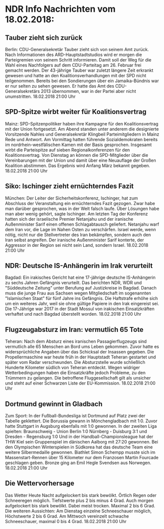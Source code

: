 # NDR Info Nachrichten vom 18.02.2018:


## Tauber zieht sich zurück
Berlin: CDU-Generalsekretär Tauber zieht sich von seinem Amt zurück. Nach Informationen des ARD-Hauptstadtstudios wird er morgen die Parteigremien von seinem Schritt informieren. Damit soll der Weg für die Wahl eines Nachfolgers auf dem CDU-Parteitag am 26. Februar frei gemacht werden. Der 43-jährige Tauber war zuletzt längere Zeit erkrankt gewesen und hatte an den Koalitionsverhandlungen mit der SPD nicht teilgenommen. Bereits bei den Sondierungen über ein Jamaika-Bündnis war er nur selten zu sehen gewesen. Er hatte das Amt des CDU-Generalsekretärs 2013 übernommen, war in der Partei aber nicht unumstritten. 18.02.2018 21:00 Uhr 

## SPD-Spitze wirbt weiter für Koalitionsvertrag
Mainz: SPD-Spitzenpolitiker haben ihre Kampagne für den Koalitionsvertrag mit der Union fortgesetzt. Am Abend standen unter anderem die designierte Vorsitzende Nahles und Generalsekretär Klingbeil Parteimitgliedern in Mainz Rede und Antwort. Am Vormittag hatten führende Sozialdemokraten bereits im nordrhein-westfälischen Kamen mit der Basis gesprochen. Insgesamt wirbt die Parteispitze auf sieben Regionalkonferenzen für den Koalitionsvertrag. Von Dienstag an können die SPD-Mitglieder über die Vereinbarungen mit der Union und damit über eine Neuauflage der Großen Koalition abstimmen. Das Ergebnis wird Anfang März bekannt gegeben. 18.02.2018 21:00 Uhr 

## Siko: Ischinger zieht ernüchterndes Fazit
München: Der Leiter der Sicherheitskonferenz, Ischinger, hat zum Abschluss der Veranstaltung ein ernüchterndes Fazit gezogen. Zwar habe man darüber gesprochen, was in der Welt falsch laufe. Über Lösungen habe man aber wenig gehört, sagte Ischinger. Am letzten Tag der Konferenz hatten sich der israelische Premier Netanjahu und der iranische Außenminister Sarif einen offenen Schlagabtausch geliefert. Netanjahu warf dem Iran vor, die Lage im Nahen Osten zu verschärfen. Israel werde, wenn nötig, nicht nur die Stellvertreter des Iran bekämpfen, sondern auch den Iran selbst angreifen. Der iranische Außenminister Sarif konterte, der Aggressor in der Region sei nicht sein Land, sondern Israel. 18.02.2018 21:00 Uhr 

## NDR: Deutsche IS-Anhängerin im Irak verurteilt
Bagdad: Ein irakisches Gericht hat eine 17-jährige deutsche IS-Anhängerin zu sechs Jahren Gefängnis verurteilt. Das berichten NDR, WDR und "Süddeutsche Zeitung" unter Berufung auf Justizkreise in Bagdad. Danach muss die junge Frau aus Sachsen wegen Mitgliedschaft im sogenannten "Islamischen Staat" für fünf Jahre ins Gefängnis. Die Haftstrafe erhöhe sich um ein weiteres Jahr, weil sie ohne gültige Papiere in den Irak eingereist sei. Die 17-Jährige war 2017 in der Stadt Mossul von irakischen Einsatzkräften verhaftet und nach Bagdad überstellt worden. 18.02.2018 21:00 Uhr 

## Flugzeugabsturz im Iran: vermutlich 65 Tote
Teheran: Nach dem Absturz eines iranischen Passagierflugzeugs sind vermutlich alle 65 Menschen an Bord ums Leben gekommen. Zuvor hatte es widersprüchliche Angaben über das Schicksal der Insassen gegeben. Die Propellermaschine war heute früh in der Hauptstadt Teheran gestartet und später vom Radar verschwunden. Die Absturzstelle wurde schließlich Hunderte Kilometer südlich von Teheran entdeckt. Wegen widriger Wetterbedingungen haben die Einsatzkräfte jedoch Probleme, zu den Trümmern zu gelangen. Die betroffene Fluggesellschaft gilt als unsicher und steht auf einer Schwarzen Liste der EU-Kommission. 18.02.2018 21:00 Uhr 

## Dortmund gewinnt in Gladbach
Zum Sport: In der Fußball-Bundesliga ist Dortmund auf Platz zwei der Tabelle geklettert. Die Borussia gewann in Mönchengladbach mit 1:0. Zuvor hatte Stuttgart in Augsburg ebenfalls mit 1:0 gewonnen. In der zweiten Liga spielten:
Braunschweig - Union Berlin	1:0
Nürnberg - Duisburg 			3:1
und
Dresden - Regensburg 1:0
Und in der Handball-Championsleague hat der THW Kiel sein Gruppenspiel im dänischen Aalborg mit 27:20 gewonnen. Bei den Olympischen Winterspielen in Südkorea hat das deutsche Team eine weitere Silbermedaille gewonnen. Biathlet Simon Schempp musste sich im Massenstart-Rennen über 15 Kilometer nur dem Franzosen Martin Fourcade geschlagen geben. Bronze ging an Emil Hegle Svendsen aus Norwegen. 18.02.2018 21:00 Uhr 

## Die Wettervorhersage
Das Wetter Heute Nacht aufgelockert bis stark bewölkt. Örtlich Regen oder Schneeregen möglich. Tiefstwerte plus 2 bis minus 4 Grad. Auch morgen aufgelockert bis stark bewölkt. Dabei meist trocken. Maximal 2 bis 6 Grad. Die weiteren Aussichten: Am Dienstag einzelne Schneeschauer möglich, Höchstwerte 2 bis 6 Grad. Am Mittwoch vereinzelt schwache Schneeschauer, maximal 0 bis 4 Grad. 18.02.2018 21:00 Uhr 
